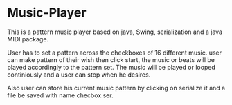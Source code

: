 # Music-Player
This is a pattern music player based on java, Swing, serialization and a java MIDI package.

User has to set a pattern across the checkboxes of 16 different music. user can make pattern of their wish then click start, the music or beats will be played accordingly to the pattern set. The music will be played or looped continiously and a user can stop when he desires.

Also user can store his current music pattern by clicking on serialize it and a file be saved with name checbox.ser.
